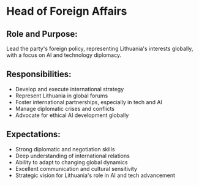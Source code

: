 # Head of Foreign Affairs

## Role and Purpose:
Lead the party's foreign policy, representing Lithuania's interests globally, with a focus on AI and technology diplomacy.

## Responsibilities:
- Develop and execute international strategy
- Represent Lithuania in global forums
- Foster international partnerships, especially in tech and AI
- Manage diplomatic crises and conflicts
- Advocate for ethical AI development globally

## Expectations:
- Strong diplomatic and negotiation skills
- Deep understanding of international relations
- Ability to adapt to changing global dynamics
- Excellent communication and cultural sensitivity
- Strategic vision for Lithuania's role in AI and tech advancement
